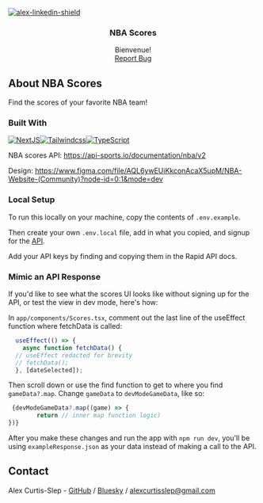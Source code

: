 [![alex-linkedin-shield]][alex-linkedin-url]

<div align="center">
  <h3 align="center">NBA Scores</h3>

   <p align="center">
    Bienvenue! 
    <br />
    <a href="https://github.com/AlexVCS/nba-scores/issues/new">Report Bug</a>
  </p>
</div>

## About NBA Scores

Find the scores of your favorite NBA team!

### Built With

[![NextJS]][Next-url][![Tailwindcss]][Tailwind-url][![TypeScript]][Typescript-url]

<!-- [![NPM]][NPM-url] -->

NBA scores API:
https://api-sports.io/documentation/nba/v2

Design: https://www.figma.com/file/AQL6ywEUiKkconAcaX5upM/NBA-Website-(Community)?node-id=0:1&mode=dev

### Local Setup

To run this locally on your machine, copy the contents of `.env.example`.

Then create your own `.env.local` file, add in what you copied, and signup for the [API](https://rapidapi.com/api-sports/api/api-nba/).

Add your API keys by finding and copying them in the Rapid API docs.

### Mimic an API Response

If you'd like to see what the scores UI looks like without signing up for the API, or test the view in dev mode, here's how:

In `app/components/Scores.tsx`, comment out the last line of the useEffect function where fetchData is called:

```ts
  useEffect(() => {
    async function fetchData() {
  // useEffect redacted for brevity
  // fetchData();
  }, [dateSelected]);
```

Then scroll down or use the find function to get to where you find `gameData?.map`. Change `gameData` to `devModeGameData`, like so:

```ts
 {devModeGameData?.map((game) => {
        return // inner map function logic)
})}
```

After you make these changes and run the app with `npm run dev`, you'll be using `exampleResponse.json` as your data instead of making a call to the API.

## Contact

Alex Curtis-Slep - [GitHub](https://github.com/AlexVCS) / [Bluesky](https://bsky.app/profile/alexcurtisslep.bsky.social) / alexcurtisslep@gmail.com

[alex-linkedin-shield]: https://img.shields.io/badge/-Alex's_LinkedIn-black.svg?style=for-the-badge&logo=linkedin&colorB=555
[alex-linkedin-url]: https://www.linkedin.com/in/alexcurtisslep/
[React.js]: https://img.shields.io/badge/React-20232A?style=for-the-badge&logo=react&logoColor=61DAFB
[React-url]: https://reactjs.org/
[Tailwindcss]: https://img.shields.io/badge/Tailwind_CSS-38B2AC?style=for-the-badge&logo=tailwind-css&logoColor=white
[Tailwind-url]: https://tailwindcss.com/
[NextJS]: https://img.shields.io/badge/Next-black?style=for-the-badge&logo=next.js&logoColor=white
[Next-url]: https://nextjs.org/
[Typescript]: https://img.shields.io/badge/typescript-%23007ACC.svg?style=for-the-badge&logo=typescript&logoColor=white
[Typescript-url]: https://www.typescriptlang.org/
